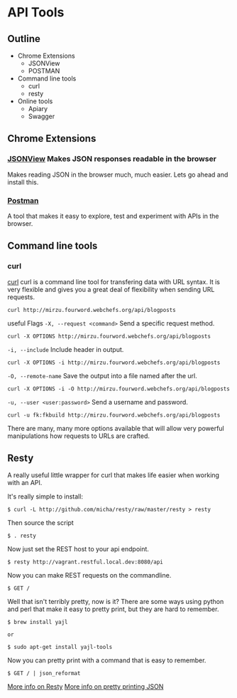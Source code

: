 # API Tools

## Outline
* Chrome Extensions
  * JSONView
  * POSTMAN
* Command line tools
  * curl
  * resty
* Online tools
  * Apiary
  * Swagger

## Chrome Extensions
###  [JSONView](https://chrome.google.com/webstore/detail/jsonview/chklaanhfefbnpoihckbnefhakgolnmc?hl=en) Makes JSON responses readable in the browser

Makes reading JSON in the browser much, much easier. Lets go ahead and install this.

### [Postman](https://chrome.google.com/webstore/detail/postman-rest-client-packa/fhbjgbiflinjbdggehcddcbncdddomop?hl=en)

A tool that makes it easy to explore, test and experiment with APIs in the browser.

## Command line tools

### curl
[curl](http://curl.haxx.se/) curl is a command line tool for transfering data with URL syntax. It is very flexible and gives you a great deal of flexibility when sending URL requests.

```shell
curl http://mirzu.fourword.webchefs.org/api/blogposts
```

useful Flags
`-X, --request <command>` Send a specific request method.
```shell
curl -X OPTIONS http://mirzu.fourword.webchefs.org/api/blogposts
```

`-i, --include` Include header in output.
```shell
curl -X OPTIONS -i http://mirzu.fourword.webchefs.org/api/blogposts
```

`-O, --remote-name` Save the output into a file named after the url.
```shell
curl -X OPTIONS -i -O http://mirzu.fourword.webchefs.org/api/blogposts
```

`-u, --user <user:password>` Send a username and password.
```shell
curl -u fk:fkbuild http://mirzu.fourword.webchefs.org/api/blogposts
```
There are many, many more options available that will allow very powerful manipulations how requests to URLs are crafted.

## Resty
A really useful little wrapper for curl that makes life easier when working with an API.

It's really simple to install:

    $ curl -L http://github.com/micha/resty/raw/master/resty > resty

Then source the script

    $ . resty

Now just set the REST host to your api endpoint.

    $ resty http://vagrant.restful.local.dev:8080/api

Now you can make REST requests on the commandline.

    $ GET /

Well that isn't terribly pretty, now is it? There are some ways using python and perl that make it easy to pretty print, but they are hard to remember.

    $ brew install yajl

    or

    $ sudo apt-get install yajl-tools

Now you can pretty print with a command that is easy to remember.

    $ GET / | json_reformat

[More info on Resty](https://raw.githubusercontent.com/micha/resty)
[More info on pretty printing JSON](http://www.skorks.com/2013/04/the-best-way-to-pretty-print-json-on-the-command-line/)
